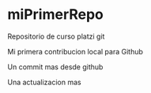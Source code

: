 # miPrimerRepo
Repositorio de curso platzi git

Mi primera contribucion local para Github

Un commit mas desde github

Una actualizacion mas
